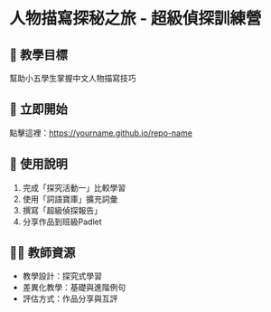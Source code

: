 # 人物描寫探秘之旅 - 超級偵探訓練營

## 🎯 教學目標
幫助小五學生掌握中文人物描寫技巧

## 🔗 立即開始
點擊這裡：https://yourname.github.io/repo-name

## 📖 使用說明
1. 完成「探究活動一」比較學習
2. 使用「詞語寶庫」擴充詞彙
3. 撰寫「超級偵探報告」
4. 分享作品到班級Padlet

## 👨‍🏫 教師資源
- 教學設計：探究式學習
- 差異化教學：基礎與進階例句
- 評估方式：作品分享與互評
